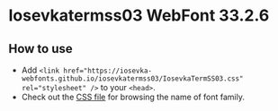 # Iosevkatermss03 WebFont 33.2.6

## How to use

- Add `<link href="https://iosevka-webfonts.github.io/iosevkatermss03/IosevkaTermSS03.css" rel="stylesheet" />` to your `<head>`.
- Check out the [CSS file](./IosevkaTermSS03.css) for browsing the name of font family.

